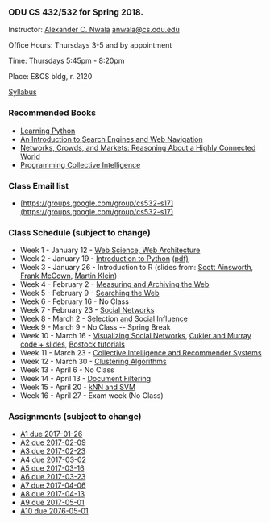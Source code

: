 ### ODU CS 432/532 for Spring 2018.
Instructor: [Alexander C. Nwala](http://www.cs.odu.edu/~anwala/) <anwala@cs.odu.edu> 

Office Hours: Thursdays 3-5 and by appointment

Time: Thursdays 5:45pm - 8:20pm

Place: E&CS bldg, r. 2120

[Syllabus](https://raw.githubusercontent.com/phonedude/cs532-s17/master/syllabus.txt)

### Recommended Books
* [Learning Python](http://shop.oreilly.com/product/9780596158071.do)
* [An Introduction to Search Engines and Web Navigation](http://www.wiley.com/WileyCDA/WileyTitle/productCd-047052684X.html)
* [Networks, Crowds, and Markets: Reasoning About a Highly Connected World ](http://www.cs.cornell.edu/home/kleinber/networks-book/)
* [Programming Collective Intelligence ](http://shop.oreilly.com/product/9780596529321.do)

### Class Email list
* [https://groups.google.com/group/cs532-s17](https://groups.google.com/group/cs532-s17)

### Class Schedule (subject to change)
* Week 1 - January 12 - [Web Science, Web Architecture](https://raw.githubusercontent.com/phonedude/cs532-s17/master/slides/week-01-intro.ppt)
* Week 2 - January 19 - [Introduction to Python](https://raw.githubusercontent.com/phonedude/cs532-s17/master/slides/week-02-python.pptx) [(pdf)](https://raw.githubusercontent.com/phonedude/cs532-s17/master/slides/week-02-python.pdf) 
* Week 3 - January 26 - Introduction to R (slides from: [Scott Ainsworth](http://www.cs.odu.edu/~sainswor/Teaching/R), [Frank McCown](http://www.harding.edu/fmccown/r/), [Martin Klein](http://www.cs.odu.edu/~mklein/cs796/lecture/)) 
* Week 4 - February 2 - [Measuring and Archiving the Web](https://raw.githubusercontent.com/phonedude/cs532-s17/master/slides/week-04-measure-archive.ppt)
* Week 5 - February 9 - [Searching the Web](https://raw.githubusercontent.com/phonedude/cs532-s17/master/slides/week-05-searching.ppt)
* Week 6 - February 16 - No Class
* Week 7 - February 23 - [Social Networks](https://raw.githubusercontent.com/phonedude/cs532-s17/master/slides/week-07-social-networks.ppt)
* Week 8 - March 2 - [Selection and Social Influence](https://raw.githubusercontent.com/phonedude/cs532-s17/master/slides/week-08-selection.ppt)
* Week 9 - March 9 - No Class -- Spring Break
* Week 10 - March 16 - [Visualizing Social Networks](https://raw.githubusercontent.com/phonedude/cs532-s17/master/slides/week-10-visualization.ppt), [Cukier and Murray code + slides](https://github.com/alignedleft/strata-d3-tutorial), [Bostock tutorials](https://github.com/d3/d3/wiki/Tutorials)
* Week 11 - March 23 - [Collective Intelligence and Recommender Systems](https://raw.githubusercontent.com/phonedude/cs532-s17/master/slides/week-11-ci-recommender.ppt)
* Week 12 - March 30 - [Clustering Algorithms](https://raw.githubusercontent.com/phonedude/cs532-s17/master/slides/week-12-clustering.ppt)
* Week 13 - April 6 - No Class 
* Week 14 - April 13 - [Document Filtering](https://raw.githubusercontent.com/phonedude/cs532-s17/master/slides/week-14-document-filtering.ppt)
* Week 15 - April 20 - [kNN and SVM](https://raw.githubusercontent.com/phonedude/cs532-s17/master/slides/week-15-knn-svm.ppt) 
* Week 16 - April 27 - Exam week (No Class)

### Assignments (subject to change)
* [A1 due 2017-01-26](https://raw.githubusercontent.com/phonedude/cs532-s17/master/assignments/a1.txt)
* [A2 due 2017-02-09](https://raw.githubusercontent.com/phonedude/cs532-s17/master/assignments/a2.txt)
* [A3 due 2017-02-23](https://raw.githubusercontent.com/phonedude/cs532-s17/master/assignments/a3.txt) 
* [A4 due 2017-03-02](https://raw.githubusercontent.com/phonedude/cs532-s17/master/assignments/a4.txt)  
* [A5 due 2017-03-16](https://raw.githubusercontent.com/phonedude/cs532-s17/master/assignments/a5.txt) 
* [A6 due 2017-03-23](https://raw.githubusercontent.com/phonedude/cs532-s17/master/assignments/a6.txt)  
* [A7 due 2017-04-06](https://raw.githubusercontent.com/phonedude/cs532-s17/master/assignments/a7.txt)  
* [A8 due 2017-04-13](https://raw.githubusercontent.com/phonedude/cs532-s17/master/assignments/a8.txt)  
* [A9 due 2017-05-01](https://raw.githubusercontent.com/phonedude/cs532-s17/master/assignments/a9.txt) 
* [A10 due 2076-05-01](https://raw.githubusercontent.com/phonedude/cs532-s17/master/assignments/a10.txt)  
